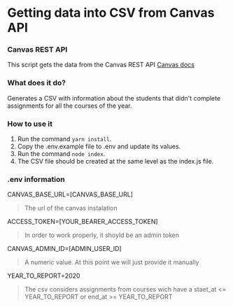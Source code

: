 # Getting data into CSV from Canvas API

### Canvas REST API
This script gets the data from the Canvas REST API
[Canvas docs](https://canvas.instructure.com/doc/api/)

### What does it do?
Generates a CSV with information about the students that didn't complete assignments for all the courses of the year.

### How to use it
1. Run the command ``yarn install``.
2. Copy the .env.example file to .env and update its values.
3. Run the command ``node index``.
4. The CSV file should be created at the same level as the index.js file.

### .env information
CANVAS_BASE_URL=[CANVAS_BASE_URL]
> The url of the canvas instalation

ACCESS_TOKEN=[YOUR_BEARER_ACCESS_TOKEN]
> In order to work properly, it shoyld be an admin token

CANVAS_ADMIN_ID=[ADMIN_USER_ID]
> A numeric value. At this point we will just provide it manually

YEAR_TO_REPORT=2020
> The csv considers assignments from courses wich have a staet_at <= YEAR_TO_REPORT or end_at >= YEAR_TO_REPORT
